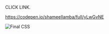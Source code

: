 CLICK LINK.

https://codepen.io/shameellamba/full/yLwGvNE


![Final CSS](https://github.com/shameellamba/Project_2_Cotton_Weave/assets/92649182/6fa59a0a-c2c5-457f-8d52-c73511a6933e)

